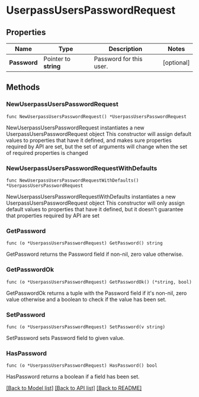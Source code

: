 # UserpassUsersPasswordRequest

## Properties

Name | Type | Description | Notes
------------ | ------------- | ------------- | -------------
**Password** | Pointer to **string** | Password for this user. | [optional] 

## Methods

### NewUserpassUsersPasswordRequest

`func NewUserpassUsersPasswordRequest() *UserpassUsersPasswordRequest`

NewUserpassUsersPasswordRequest instantiates a new UserpassUsersPasswordRequest object
This constructor will assign default values to properties that have it defined,
and makes sure properties required by API are set, but the set of arguments
will change when the set of required properties is changed

### NewUserpassUsersPasswordRequestWithDefaults

`func NewUserpassUsersPasswordRequestWithDefaults() *UserpassUsersPasswordRequest`

NewUserpassUsersPasswordRequestWithDefaults instantiates a new UserpassUsersPasswordRequest object
This constructor will only assign default values to properties that have it defined,
but it doesn't guarantee that properties required by API are set

### GetPassword

`func (o *UserpassUsersPasswordRequest) GetPassword() string`

GetPassword returns the Password field if non-nil, zero value otherwise.

### GetPasswordOk

`func (o *UserpassUsersPasswordRequest) GetPasswordOk() (*string, bool)`

GetPasswordOk returns a tuple with the Password field if it's non-nil, zero value otherwise
and a boolean to check if the value has been set.

### SetPassword

`func (o *UserpassUsersPasswordRequest) SetPassword(v string)`

SetPassword sets Password field to given value.

### HasPassword

`func (o *UserpassUsersPasswordRequest) HasPassword() bool`

HasPassword returns a boolean if a field has been set.


[[Back to Model list]](../README.md#documentation-for-models) [[Back to API list]](../README.md#documentation-for-api-endpoints) [[Back to README]](../README.md)


